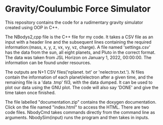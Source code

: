 # Gravity/Coulumbic Force Simulator
This repository contains the code for a rudimentary gravity simulator created using OOP in C++. 

The NBodys2,cpp file is the C++ file for my code. It takes a CSV file as an input with a header line and the subsequent lines containing the required information:(mass, x, y, z, vx, vy, vz, charge). A file named 'settings.csv' has the data from the sun, all eight planets, and Pluto in the correct format. The data was taken from JSL Horizon on January 1, 2022, 00:00:00. The information can be found under resources. 

The outputs are N+1 CSV files('nplanet. txt' or 'nelectron.txt.'). N files contain the information of each planet/electron after a given time, and the remaining file is a 'data .tmp' fil3, with the data dumped. It can be used to plot our data using the GNU plot. The code will also say 'DONE' and give the time taken once finished. 

The file labelled "documentation.zip" contains the doxygen documentation. Click on the file named "index.html" to access the HTML.
There are two code files. NbodyCmd takes commands directly from the command line as arguments. NbodySim(input) runs the program and then takes in inputs. 
